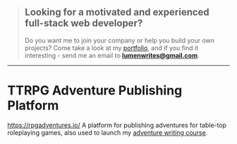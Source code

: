 > ## Looking for a motivated and experienced full-stack web developer?
> Do you want me to join your company or help you build your own projects?
> Come take a look at my [portfolio](https://lumenwrites.dev/), and if you find it interesting - send me an email to **lumenwrites@gmail.com**.

---

# TTRPG Adventure Publishing Platform
https://rpgadventures.io/
A platform for publishing adventures for table-top roleplaying games, also used to launch my
[adventure writing course](https://rpgadventures.io/course/adventure-academy).
